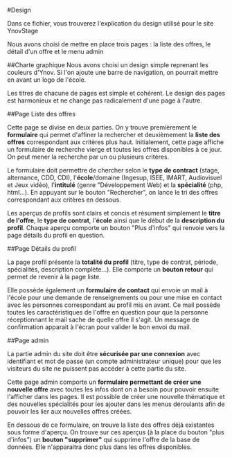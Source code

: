 #Design

Dans ce fichier, vous trouverez l'explication du design utilisé pour le site YnovStage

Nous avons choisi de mettre en place trois pages : la liste des offres, le détail d'un offre et le menu admin

##Charte graphique
Nous avons choisi un design simple reprenant les couleurs d'Ynov. Si l'on ajoute une barre de navigation, on pourrait mettre en avant un logo de l'école.

Les titres de chacune de pages est simple et cohérent. Le design des pages est harmonieux et ne change pas radicalement d'une page à l'autre.

##Page Liste des offres

Cette page se divise en deux parties. On y trouve premièrement le __formulaire__ qui permet d'affiner la rechercher et deuxièmement la __liste des offres__ correspondant aux critères plus haut. Initialement, cette page affiche un formulaire de recherche vierge et toutes les offres disponibles à ce jour. On peut mener la recherche par un ou plusieurs critères.

Le formulaire doit permettre de chercher selon le __type de contract__ (stage, alternance, CDD, CDI), l'__école__/domaine (Ingesup, ISEE, IMART, Audiovisuel et Jeux vidéo), l'__intitulé__ (genre "Développement Web) et la __spécialité__ (php, html...). En appuyant sur le bouton "Rechercher", on lance le tri des offres correspondant aux critères en dessous.

Les aperçus de profils sont clairs et concis et résument simplement le __titre de l'offre__, le __type de contrat__, l'__école__ ainsi que le début de la __description du profil__. Chaque aperçu comporte un bouton "Plus d'infos" qui renvoie vers la page détails du profil en question.

##Page Détails du profil

La page profil présente la __totalité du profil__ (titre, type de contrat, période, spécialités, description complète...).
Elle comporte un __bouton retour__ qui permet de revenir à la page liste.

Elle possède également un __formulaire de contact__ qui envoie un mail à l'école pour une demande de renseignements ou pour une mise en contact avec les personnes correspondant au profil mis en avant. Ce mail possède toutes les caractéristiques de l'offre en question pour que la personne réceptionnant le mail sache de quelle offre il s'agit. Un message de confirmation apparait à l'écran pour valider le bon envoi du mail.  

##Page admin

La partie admin du site doit être __sécurisée par une connexion__ avec identifiant et mot de passe (un compte administrateur unique) pour que les visiteurs du site ne puissent pas accéder à cette partie du site.

Cette page admin comporte un __formulaire permettant de créer une nouvelle offre__ avec toutes les infos dont on a besoin pour pouvoir ensuite l'afficher dans les pages. Il est possible de créer une nouvelle thématique et des nouvelles spécialités pour les ajouter dans les menus déroulants afin de pouvoir les lier aux nouvelles offres créées.

En dessous de ce formulaire, on trouve la liste des offres déjà existantes sous forme d'aperçu. On trouve sur ces aperçus (à la place du bouton "plus d'infos") un __bouton "supprimer"__ qui supprime l'offre de la base de données. Elle n'apparaitra donc plus dans les offres disponibles.
